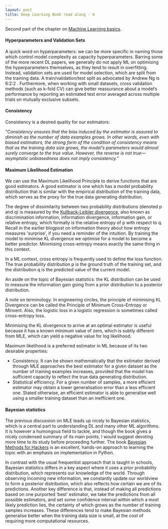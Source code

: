 ```yaml
---
layout: post
title: Deep Learning Book read along - 6
---
```


Second part of the chapter on [Machine Learning basics](http://www.deeplearningbook.org/contents/ml.html).

#### Hyperparameters and Validation Sets

A quick word on hyperparameters: we can be more specific in naming those which control model complexity as capacity hyperparameters. Barring some of the more recent DL papers, we generally do not apply ML on optimising the hyperparameters themselves, as they tend to result in overfitting. Instead, validation sets are used for model selection, which are split from the training data. A train/validation/test split as advocated by Andrew Ng is 6:2:2 . Furthermore, when working with small datasets, cross validation methods (such as k-fold CV) can give better reassurance about a model’s performance by reporting an estimated test error averaged across multiple trials on mutually exclusive subsets.

#### Consistency

Consistency is a desired quality for our estimators:

*"Consistency ensures that the bias induced by the estimator is assured to diminish as the number of data examples grows. In other words, even with biased estimators, the strong form of the condition of consistency means that as the training data size grows, the model’s parameters would almost surely converge to the true value. However, the reverse is not true—asymptotic unbiasedness does not imply consistency.”*

#### Maximum Likelihood Estimation

We can use the Maximum Likelihood Principle to derive functions that are good estimators. A good estimator is one which has a model probability distribution that is similar with the empirical distribution of the training data, which serves as the proxy for the true data generating distribution.

The degree of dissimilarity between two probability distributions (denoted p and q) is measured by the [Kullback-Leibler divergence](https://en.wikipedia.org/wiki/Kullback%E2%80%93Leibler_divergence), also known as discrimination information, information divergence, information gain, or relative entropy, which formally is the relative entropy of p with respect to q. Recall in the earlier blogpost on information theory about how entropy measures 'surprise', if you need a reminder of the intuition. By training the model to minimise KL divergence we optimise for a model to become a better predictor. Minimising cross-entropy means exactly the same thing in this context.

In a ML context, cross entropy is frequently used to define the loss function. The true probability distribution p
is the ground truth of the training set, and the distribution q is the predicted value of the current model.

An aside on the topic of Bayesian statistics: the KL distribution can be used to measure the information gain going from a prior distribution to a posterior distribution.

A note on terminology. In engineering circles, the principle of minimising KL Divergence can be called the Principle of Minimum Cross-Entropy or Minxent. Also, the logistic loss in a logistic regression is sometimes called cross-entropy loss.

Minimising the KL divergence to arrive at an optimal estimator is useful because it has a known minimum value of zero, which is subtly different from MLE, which can yield a negative value for log likelihood.

Maximum likelihood is a preferred estimator in ML because of its two desirable properties:

- Consistency. It can be shown mathematically that the estimator derived through MLE approaches the best estimator for a given dataset as the number of training examples increases, provided that the model has sufficient capacity to reflect the true data generating distribution.
- Statistical efficiency. For a given number of samples, a more efficient estimator may obtain a lower generalisation error than a less efficient one. Stated otherwise, an efficient estimator is able to generalise well using a smaller training dataset than an inefficient one.

#### Bayesian statistics

The previous discussion on MLE leads up nicely to Bayesian statistics, which is a central part to understanding DL and many other ML algorithms. It is however a humongous field to tackle, and though the book gives a nicely condensed summary of its main points, I would suggest devoting more time to its study before proceeding further. The book [Bayesian Methods for Hackers](https://github.com/CamDavidsonPilon/Probabilistic-Programming-and-Bayesian-Methods-for-Hackers) is an excellent, hands-on approach to learning the topic with an emphasis on implementation in Python.

In contrast with the usual frequentist approach that is taught in schools, Bayesian statistics differs in a key aspect where it uses a prior probability distribution, which represents our knowledge of the world. Through observing incoming new information, we constantly update our worldview to form a posterior distribution, which also reflects how certain we are of its predictions. Another key difference is that, instead of making all predictions based on one purported ‘best’ estimator, we take the predictions from all possible estimators, and set some confidence interval within which a most likely prediction lies, the certainty of which grows as the number of training samples increases. These differences tend to make Bayesian methods generalise better when the training data size is small, at the cost of requiring more computational resources.
